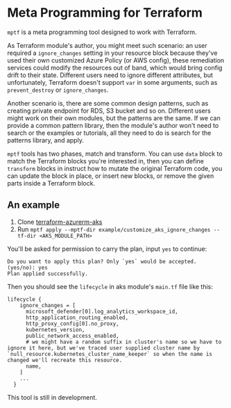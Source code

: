 # Meta Programming for Terraform

`mptf` is a meta programming tool designed to work with Terraform.

As Terraform module's author, you might meet such scenario: an user required a `ignore_changes` setting in your resource block because they've used their own customized Azure Policy (or AWS config), these remediation services could modify the resources out of band, which would bring config drift to their state. Different users need to ignore different attributes, but unfortunately, Terraform doesn't support `var` in some arguments, such as `prevent_destroy` or `ignore_changes`.

Another scenario is, there are some common design patterns, such as creating private endpoint for RDS, S3 bucket and so on. Different users might work on their own modules, but the patterns are the same. If we can provide a common pattern library, then the module's author won't need to search or the examples or tutorials, all they need to do is search for the patterns library, and apply.

`mptf` tools has two phases, match and transform. You can use `data` block to match the Terraform blocks you're interested in, then you can define `transform` blocks in instruct how to mutate the original Terraform code, you can update the block in place, or insert new blocks, or remove the given parts inside a Terraform block.

## An example

1. Clone [terraform-azurerm-aks](https://github.com/Azure/terraform-azurerm-aks.git)
2. Run `mptf apply --mptf-dir example/customize_aks_ignore_changes --tf-dir <AKS_MODULE_PATH>`

You'll be asked for permission to carry the plan, input `yes` to continue:

```shell
Do you want to apply this plan? Only `yes` would be accepted. (yes/no): yes
Plan applied successfully.
```

Then you should see the `lifecycle` in aks module's `main.tf` file like this:

```hcl
lifecycle {
    ignore_changes = [
      microsoft_defender[0].log_analytics_workspace_id,
      http_application_routing_enabled,
      http_proxy_config[0].no_proxy,
      kubernetes_version,
      public_network_access_enabled,
      # we might have a random suffix in cluster's name so we have to ignore it here, but we've traced user supplied cluster name by `null_resource.kubernetes_cluster_name_keeper` so when the name is changed we'll recreate this resource.
      name,
    ]
    ...
  }
```

This tool is still in development.